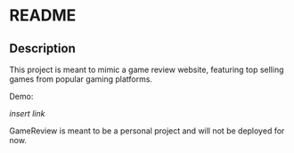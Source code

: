 # README

## Description

This project is meant to mimic a game review website, featuring top selling games from popular gaming platforms.  

Demo:

*insert link*

GameReview is meant to be a personal project and will not be deployed for now. 

